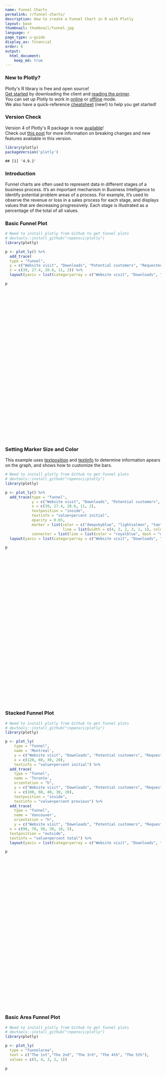 ```yaml
---
name: Funnel Charts
permalink: r/funnel-charts/
description: How to create a Funnel Chart in R with Plotly
layout: base
thumbnail: thumbnail/funnel.jpg
language: r
page_type: u-guide
display_as: financial
order: 6
output:
  html_document:
    keep_md: true
---
```







### New to Plotly?

Plotly's R library is free and open source!<br>
[Get started](https://plot.ly/r/getting-started/) by downloading the client and [reading the primer](https://plot.ly/r/getting-started/).<br>
You can set up Plotly to work in [online](https://plot.ly/r/getting-started/#hosting-graphs-in-your-online-plotly-account) or [offline](https://plot.ly/r/offline/) mode.<br>
We also have a quick-reference [cheatsheet](https://images.plot.ly/plotly-documentation/images/r_cheat_sheet.pdf) (new!) to help you get started!

### Version Check

Version 4 of Plotly's R package is now [available](https://plot.ly/r/getting-started/#installation)!<br>
Check out [this post](http://moderndata.plot.ly/upgrading-to-plotly-4-0-and-above/) for more information on breaking changes and new features available in this version.

```r
library(plotly)
packageVersion('plotly')
```

```
## [1] '4.9.1'
```

### Introduction
Funnel charts are often used to represent data in different stages of a business process. It’s an important mechanism in Business Intelligence to identify potential problem areas of a process. For example, it’s used to observe the revenue or loss in a sales process for each stage, and displays values that are decreasing progressively. Each stage is illustrated as a percentage of the total of all values.

### Basic Funnel Plot


```r
# Need to install plotly from Github to get funnel plots
# devtools::install_github("ropensci/plotly")
library(plotly)

p <- plot_ly() %>%
  add_trace(
  type = "funnel",
  y = c("Website visit", "Downloads", "Potential customers", "Requested price", "invoice sent"),
  x = c(39, 27.4, 20.6, 11, 2)) %>%
  layout(yaxis = list(categoryarray = c("Website visit", "Downloads", "Potential customers", "Requested price", "invoice sent")))

p
```

<div id="htmlwidget-2500ed154d27980fa40c" style="width:672px;height:480px;" class="plotly html-widget"></div>
<script type="application/json" data-for="htmlwidget-2500ed154d27980fa40c">{"x":{"visdat":{"2f7b50f34d6c":["function () ","plotlyVisDat"]},"cur_data":"2f7b50f34d6c","attrs":{"2f7b50f34d6c":{"alpha_stroke":1,"sizes":[10,100],"spans":[1,20],"type":"funnel","y":["Website visit","Downloads","Potential customers","Requested price","invoice sent"],"x":[39,27.4,20.6,11,2],"inherit":true}},"layout":{"margin":{"b":40,"l":60,"t":25,"r":10},"yaxis":{"domain":[0,1],"automargin":true,"categoryarray":["Website visit","Downloads","Potential customers","Requested price","invoice sent"],"title":[],"type":"category","categoryorder":"array"},"xaxis":{"domain":[0,1],"automargin":true,"title":[]},"hovermode":"closest","showlegend":false},"source":"A","config":{"showSendToCloud":false},"data":[{"type":"funnel","y":["Website visit","Downloads","Potential customers","Requested price","invoice sent"],"x":[39,27.4,20.6,11,2],"marker":{"color":"rgba(31,119,180,1)","line":{"color":"rgba(31,119,180,1)"}},"xaxis":"x","yaxis":"y","frame":null}],"highlight":{"on":"plotly_click","persistent":false,"dynamic":false,"selectize":false,"opacityDim":0.2,"selected":{"opacity":1},"debounce":0},"shinyEvents":["plotly_hover","plotly_click","plotly_selected","plotly_relayout","plotly_brushed","plotly_brushing","plotly_clickannotation","plotly_doubleclick","plotly_deselect","plotly_afterplot","plotly_sunburstclick"],"base_url":"https://plot.ly"},"evals":[],"jsHooks":[]}</script>


### Setting Marker Size and Color
This example uses [textposition](https://plot.ly/python/reference/#scatter-textposition) and [textinfo](https://plot.ly/python/reference/#funnel-textinfo) to determine information apears on the graph, and shows how to customize the bars.


```r
# Need to install plotly from Github to get funnel plots
# devtools::install_github("ropensci/plotly")
library(plotly)

p <- plot_ly() %>%
  add_trace(type = "funnel",
            y = c("Website visit", "Downloads", "Potential customers", "Requested price", "Finalized"),
            x = c(39, 27.4, 20.6, 11, 2),
            textposition = "inside",
            textinfo = "value+percent initial",
            opacity = 0.65,
            marker = list(color = c("deepskyblue", "lightsalmon", "tan", "teal", "silver"),
                          line = list(width = c(4, 2, 2, 3, 1, 1), color = c("wheat", "wheat", "blue", "wheat", "wheat"))),
            connector = list(line = list(color = "royalblue", dash = "dot", width = 3))) %>%
  layout(yaxis = list(categoryarray = c("Website visit", "Downloads", "Potential customers", "Requested price", "Finalized")))

p
```

<div id="htmlwidget-fd6eb3f5e0c5f5421f8a" style="width:672px;height:480px;" class="plotly html-widget"></div>
<script type="application/json" data-for="htmlwidget-fd6eb3f5e0c5f5421f8a">{"x":{"visdat":{"2f7b2afb4b8d":["function () ","plotlyVisDat"]},"cur_data":"2f7b2afb4b8d","attrs":{"2f7b2afb4b8d":{"alpha_stroke":1,"sizes":[10,100],"spans":[1,20],"type":"funnel","y":["Website visit","Downloads","Potential customers","Requested price","Finalized"],"x":[39,27.4,20.6,11,2],"textposition":"inside","textinfo":"value+percent initial","opacity":0.65,"marker":{"color":["deepskyblue","lightsalmon","tan","teal","silver"],"line":{"width":[4,2,2,3,1,1],"color":["wheat","wheat","blue","wheat","wheat"]}},"connector":{"line":{"color":"royalblue","dash":"dot","width":3}},"inherit":true}},"layout":{"margin":{"b":40,"l":60,"t":25,"r":10},"yaxis":{"domain":[0,1],"automargin":true,"categoryarray":["Website visit","Downloads","Potential customers","Requested price","Finalized"],"title":[],"type":"category","categoryorder":"array"},"xaxis":{"domain":[0,1],"automargin":true,"title":[]},"hovermode":"closest","showlegend":false},"source":"A","config":{"showSendToCloud":false},"data":[{"type":"funnel","y":["Website visit","Downloads","Potential customers","Requested price","Finalized"],"x":[39,27.4,20.6,11,2],"textposition":["inside","inside","inside","inside","inside"],"textinfo":"value+percent initial","opacity":0.65,"marker":{"color":["deepskyblue","lightsalmon","tan","teal","silver"],"line":{"color":["wheat","wheat","blue","wheat","wheat"],"width":[4,2,2,3,1,1]}},"connector":{"line":{"color":"royalblue","dash":"dot","width":3}},"xaxis":"x","yaxis":"y","frame":null}],"highlight":{"on":"plotly_click","persistent":false,"dynamic":false,"selectize":false,"opacityDim":0.2,"selected":{"opacity":1},"debounce":0},"shinyEvents":["plotly_hover","plotly_click","plotly_selected","plotly_relayout","plotly_brushed","plotly_brushing","plotly_clickannotation","plotly_doubleclick","plotly_deselect","plotly_afterplot","plotly_sunburstclick"],"base_url":"https://plot.ly"},"evals":[],"jsHooks":[]}</script>

### Stacked Funnel Plot


```r
# Need to install plotly from Github to get funnel plots
# devtools::install_github("ropensci/plotly")
library(plotly)

p <- plot_ly(
    type = "funnel",
    name = 'Montreal',
    y = c("Website visit", "Downloads", "Potential customers", "Requested price"),
    x = c(120, 60, 30, 20),
    textinfo = "value+percent initial") %>%
  add_trace(
    type = "funnel",
    name = 'Toronto',
    orientation = "h",
    y = c("Website visit", "Downloads", "Potential customers", "Requested price", "invoice sent"),
    x = c(100, 60, 40, 30, 20),
    textposition = "inside",
    textinfo = "value+percent previous") %>%
  add_trace(
    type = "funnel",
    name = 'Vancouver',
    orientation = "h",
    y = c("Website visit", "Downloads", "Potential customers", "Requested price", "invoice sent", "Finalized"),
  x = c(90, 70, 50, 30, 10, 5),
  textposition = "outside",
  textinfo = "value+percent total") %>%
  layout(yaxis = list(categoryarray = c("Website visit", "Downloads", "Potential customers", "Requested price", "invoice sent", "Finalized")))

p
```

<div id="htmlwidget-6a7797356f5010aff296" style="width:672px;height:480px;" class="plotly html-widget"></div>
<script type="application/json" data-for="htmlwidget-6a7797356f5010aff296">{"x":{"visdat":{"2f7b36404f00":["function () ","plotlyVisDat"]},"cur_data":"2f7b36404f00","attrs":{"2f7b36404f00":{"y":["Website visit","Downloads","Potential customers","Requested price"],"x":[120,60,30,20],"textinfo":"value+percent initial","name":"Montreal","alpha_stroke":1,"sizes":[10,100],"spans":[1,20],"type":"funnel"},"2f7b36404f00.1":{"y":["Website visit","Downloads","Potential customers","Requested price","invoice sent"],"x":[100,60,40,30,20],"textinfo":"value+percent previous","name":"Toronto","alpha_stroke":1,"sizes":[10,100],"spans":[1,20],"type":"funnel","orientation":"h","textposition":"inside","inherit":true},"2f7b36404f00.2":{"y":["Website visit","Downloads","Potential customers","Requested price","invoice sent","Finalized"],"x":[90,70,50,30,10,5],"textinfo":"value+percent total","name":"Vancouver","alpha_stroke":1,"sizes":[10,100],"spans":[1,20],"type":"funnel","orientation":"h","textposition":"outside","inherit":true}},"layout":{"margin":{"b":40,"l":60,"t":25,"r":10},"yaxis":{"domain":[0,1],"automargin":true,"categoryarray":["Website visit","Downloads","Potential customers","Requested price","invoice sent","Finalized"],"title":[],"type":"category","categoryorder":"array"},"xaxis":{"domain":[0,1],"automargin":true,"title":[]},"hovermode":"closest","showlegend":true},"source":"A","config":{"showSendToCloud":false},"data":[{"y":["Website visit","Downloads","Potential customers","Requested price"],"x":[120,60,30,20],"textinfo":"value+percent initial","name":"Montreal","type":"funnel","marker":{"color":"rgba(31,119,180,1)","line":{"color":"rgba(31,119,180,1)"}},"xaxis":"x","yaxis":"y","frame":null},{"y":["Website visit","Downloads","Potential customers","Requested price","invoice sent"],"x":[100,60,40,30,20],"textinfo":"value+percent previous","name":"Toronto","type":"funnel","orientation":"h","textposition":["inside","inside","inside","inside","inside"],"marker":{"color":"rgba(255,127,14,1)","line":{"color":"rgba(255,127,14,1)"}},"xaxis":"x","yaxis":"y","frame":null},{"y":["Website visit","Downloads","Potential customers","Requested price","invoice sent","Finalized"],"x":[90,70,50,30,10,5],"textinfo":"value+percent total","name":"Vancouver","type":"funnel","orientation":"h","textposition":["outside","outside","outside","outside","outside","outside"],"marker":{"color":"rgba(44,160,44,1)","line":{"color":"rgba(44,160,44,1)"}},"xaxis":"x","yaxis":"y","frame":null}],"highlight":{"on":"plotly_click","persistent":false,"dynamic":false,"selectize":false,"opacityDim":0.2,"selected":{"opacity":1},"debounce":0},"shinyEvents":["plotly_hover","plotly_click","plotly_selected","plotly_relayout","plotly_brushed","plotly_brushing","plotly_clickannotation","plotly_doubleclick","plotly_deselect","plotly_afterplot","plotly_sunburstclick"],"base_url":"https://plot.ly"},"evals":[],"jsHooks":[]}</script>

### Basic Area Funnel Plot


```r
# Need to install plotly from Github to get funnel plots
# devtools::install_github("ropensci/plotly")
library(plotly)

p <- plot_ly(
  type = "funnelarea",
  text = c("The 1st","The 2nd", "The 3rd", "The 4th", "The 5th"),
  values = c(5, 4, 3, 2, 1))

p
```

<div id="htmlwidget-035059679f5404992b0b" style="width:672px;height:480px;" class="plotly html-widget"></div>
<script type="application/json" data-for="htmlwidget-035059679f5404992b0b">{"x":{"visdat":{"2f7b47bb1011":["function () ","plotlyVisDat"]},"cur_data":"2f7b47bb1011","attrs":{"2f7b47bb1011":{"text":["The 1st","The 2nd","The 3rd","The 4th","The 5th"],"values":[5,4,3,2,1],"alpha_stroke":1,"sizes":[10,100],"spans":[1,20],"type":"funnelarea"}},"layout":{"margin":{"b":40,"l":60,"t":25,"r":10},"hovermode":"closest","showlegend":false},"source":"A","config":{"showSendToCloud":false},"data":[{"text":["The 1st","The 2nd","The 3rd","The 4th","The 5th"],"values":[5,4,3,2,1],"type":"funnelarea","marker":{"color":"rgba(31,119,180,1)","line":{"color":"rgba(31,119,180,1)"}},"frame":null}],"highlight":{"on":"plotly_click","persistent":false,"dynamic":false,"selectize":false,"opacityDim":0.2,"selected":{"opacity":1},"debounce":0},"shinyEvents":["plotly_hover","plotly_click","plotly_selected","plotly_relayout","plotly_brushed","plotly_brushing","plotly_clickannotation","plotly_doubleclick","plotly_deselect","plotly_afterplot","plotly_sunburstclick"],"base_url":"https://plot.ly"},"evals":[],"jsHooks":[]}</script>
### Set Marker Size and Color in Area Funnel Plots

```r
# Need to install plotly from Github to get funnel plots
# devtools::install_github("ropensci/plotly")
library(plotly)

p <- plot_ly(
  type = "funnelarea",
  values = c(5, 4, 3, 2, 1),
  text = c("The 1st","The 2nd", "The 3rd", "The 4th", "The 5th"),
  marker = list(colors = c("deepskyblue", "lightsalmon", "tan", "teal", "silver"),
                line = list(color = c("wheat", "wheat", "blue", "wheat", "wheat"), width = c(0, 1, 5, 0, 4))),
  textfont = list(family = "Old Standard TT, serif", size = 13, color = "black"),
  opacity = 0.65)

p
```

<div id="htmlwidget-76fedc44a8c28b4433a3" style="width:672px;height:480px;" class="plotly html-widget"></div>
<script type="application/json" data-for="htmlwidget-76fedc44a8c28b4433a3">{"x":{"visdat":{"2f7b18c003be":["function () ","plotlyVisDat"]},"cur_data":"2f7b18c003be","attrs":{"2f7b18c003be":{"values":[5,4,3,2,1],"text":["The 1st","The 2nd","The 3rd","The 4th","The 5th"],"marker":{"colors":["deepskyblue","lightsalmon","tan","teal","silver"],"line":{"color":["wheat","wheat","blue","wheat","wheat"],"width":[0,1,5,0,4]}},"textfont":{"family":"Old Standard TT, serif","size":13,"color":"black"},"opacity":0.65,"alpha_stroke":1,"sizes":[10,100],"spans":[1,20],"type":"funnelarea"}},"layout":{"margin":{"b":40,"l":60,"t":25,"r":10},"hovermode":"closest","showlegend":false},"source":"A","config":{"showSendToCloud":false},"data":[{"values":[5,4,3,2,1],"text":["The 1st","The 2nd","The 3rd","The 4th","The 5th"],"marker":{"color":"rgba(31,119,180,1)","colors":["deepskyblue","lightsalmon","tan","teal","silver"],"line":{"color":["wheat","wheat","blue","wheat","wheat"],"width":[0,1,5,0,4]}},"textfont":{"family":"Old Standard TT, serif","size":13,"color":"black"},"opacity":0.65,"type":"funnelarea","frame":null}],"highlight":{"on":"plotly_click","persistent":false,"dynamic":false,"selectize":false,"opacityDim":0.2,"selected":{"opacity":1},"debounce":0},"shinyEvents":["plotly_hover","plotly_click","plotly_selected","plotly_relayout","plotly_brushed","plotly_brushing","plotly_clickannotation","plotly_doubleclick","plotly_deselect","plotly_afterplot","plotly_sunburstclick"],"base_url":"https://plot.ly"},"evals":[],"jsHooks":[]}</script>

### Multiple Area Funnels

```r
# Need to install plotly from Github to get funnel plots
# devtools::install_github("ropensci/plotly")
library(plotly)

p <- plot_ly(
    type = "funnelarea",
    scalegroup = "first",
    values = c(500, 450, 340, 230, 220, 110),
    textinfo = "value",
    title = list(position = "top center", text = "Sales for Sale Person A in U.S."),
    domain = list(x = c(0.01, 0.48), y =c(0, 0.5))) %>%
  add_trace(
    type = "funnelarea",
    scalegroup = "first",
    values = c(600, 500, 400, 300, 200, 100),
    textinfo = "value",
    title = list(position = "top center", text = "Sales of Sale Person B in Canada"),
    domain = list(x = c(0.01, 0.48), y = c(0.56, 1))) %>%
  add_trace(
    type = "funnelarea",
    scalegroup = "second",
    values = c(510, 480, 440, 330, 220, 100),
    textinfo = "value",
    title = list(position = "top left", text = "Sales of Sale Person A in Canada"),
    domain = list(x = c(0.56, 0.98), y = c(0, 0.5))) %>%
  add_trace(
    type = "funnelarea",
    scalegroup = "second",
    values = c(360, 250, 240, 130, 120, 60),
    textinfo = "value",
    title = list(position = "top left", text = "Sales of Sale Person B in U.S."),
    domain = list(x = c(0.56, 0.98), y = c(0.56, 1))) %>%
  layout(
    margin = list(l= 200, r= 200), shapes = list(
      list(x0 = 0, x1 = 0.5, y0 = 0, y1 = 0.5),
      list(x0 = 0, x1 = 0.5, y0 = 0.55, y1 = 1),
      list(x0 = 0.55, x1 = 1, y0 = 0, y1 = 0.5),
      list(x0 = 0.55, x1 = 1, y0 = 0.55, y1 = 1)))

p
```

<div id="htmlwidget-9925e60a48b8abb3f9f1" style="width:672px;height:480px;" class="plotly html-widget"></div>
<script type="application/json" data-for="htmlwidget-9925e60a48b8abb3f9f1">{"x":{"visdat":{"2f7b1683b6c4":["function () ","plotlyVisDat"]},"cur_data":"2f7b1683b6c4","attrs":{"2f7b1683b6c4":{"scalegroup":"first","values":[500,450,340,230,220,110],"textinfo":"value","title":{"position":"top center","text":"Sales for Sale Person A in U.S."},"domain":{"x":[0.01,0.48],"y":[0,0.5]},"alpha_stroke":1,"sizes":[10,100],"spans":[1,20],"type":"funnelarea"},"2f7b1683b6c4.1":{"scalegroup":"first","values":[600,500,400,300,200,100],"textinfo":"value","title":{"position":"top center","text":"Sales of Sale Person B in Canada"},"domain":{"x":[0.01,0.48],"y":[0.56,1]},"alpha_stroke":1,"sizes":[10,100],"spans":[1,20],"type":"funnelarea","inherit":true},"2f7b1683b6c4.2":{"scalegroup":"second","values":[510,480,440,330,220,100],"textinfo":"value","title":{"position":"top left","text":"Sales of Sale Person A in Canada"},"domain":{"x":[0.56,0.98],"y":[0,0.5]},"alpha_stroke":1,"sizes":[10,100],"spans":[1,20],"type":"funnelarea","inherit":true},"2f7b1683b6c4.3":{"scalegroup":"second","values":[360,250,240,130,120,60],"textinfo":"value","title":{"position":"top left","text":"Sales of Sale Person B in U.S."},"domain":{"x":[0.56,0.98],"y":[0.56,1]},"alpha_stroke":1,"sizes":[10,100],"spans":[1,20],"type":"funnelarea","inherit":true}},"layout":{"margin":{"b":40,"l":200,"t":25,"r":200},"shapes":[{"x0":0,"x1":0.5,"y0":0,"y1":0.5},{"x0":0,"x1":0.5,"y0":0.55,"y1":1},{"x0":0.55,"x1":1,"y0":0,"y1":0.5},{"x0":0.55,"x1":1,"y0":0.55,"y1":1}],"hovermode":"closest","showlegend":true},"source":"A","config":{"showSendToCloud":false},"data":[{"scalegroup":"first","values":[500,450,340,230,220,110],"textinfo":"value","title":{"position":"top center","text":"Sales for Sale Person A in U.S."},"domain":{"x":[0.01,0.48],"y":[0,0.5]},"type":"funnelarea","marker":{"color":"rgba(31,119,180,1)","line":{"color":"rgba(31,119,180,1)"}},"frame":null},{"scalegroup":"first","values":[600,500,400,300,200,100],"textinfo":"value","title":{"position":"top center","text":"Sales of Sale Person B in Canada"},"domain":{"x":[0.01,0.48],"y":[0.56,1]},"type":"funnelarea","marker":{"color":"rgba(255,127,14,1)","line":{"color":"rgba(255,127,14,1)"}},"frame":null},{"scalegroup":"second","values":[510,480,440,330,220,100],"textinfo":"value","title":{"position":"top left","text":"Sales of Sale Person A in Canada"},"domain":{"x":[0.56,0.98],"y":[0,0.5]},"type":"funnelarea","marker":{"color":"rgba(44,160,44,1)","line":{"color":"rgba(44,160,44,1)"}},"frame":null},{"scalegroup":"second","values":[360,250,240,130,120,60],"textinfo":"value","title":{"position":"top left","text":"Sales of Sale Person B in U.S."},"domain":{"x":[0.56,0.98],"y":[0.56,1]},"type":"funnelarea","marker":{"color":"rgba(214,39,40,1)","line":{"color":"rgba(214,39,40,1)"}},"frame":null}],"highlight":{"on":"plotly_click","persistent":false,"dynamic":false,"selectize":false,"opacityDim":0.2,"selected":{"opacity":1},"debounce":0},"shinyEvents":["plotly_hover","plotly_click","plotly_selected","plotly_relayout","plotly_brushed","plotly_brushing","plotly_clickannotation","plotly_doubleclick","plotly_deselect","plotly_afterplot","plotly_sunburstclick"],"base_url":"https://plot.ly"},"evals":[],"jsHooks":[]}</script>



#Reference

See [https://plot.ly/r/reference/#funnel](https://plot.ly/r/reference/#funnel) and [https://plot.ly/r/reference/#funnelarea](https://plot.ly/r/reference/#funnelarea) for more information and chart attribute options!
